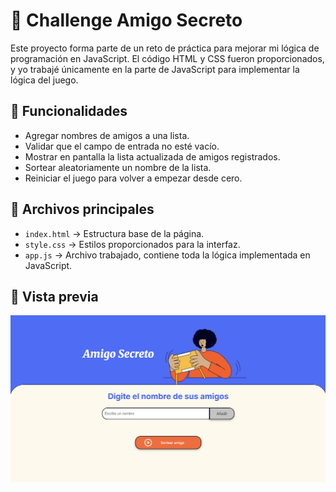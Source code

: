 # 🎲 Challenge Amigo Secreto
Este proyecto forma parte de un reto de práctica para mejorar mi lógica de programación en JavaScript.
El código HTML y CSS fueron proporcionados, y yo trabajé únicamente en la parte de JavaScript para implementar la lógica del juego.

## 🚀 Funcionalidades
- Agregar nombres de amigos a una lista.
- Validar que el campo de entrada no esté vacío.
- Mostrar en pantalla la lista actualizada de amigos registrados.
- Sortear aleatoriamente un nombre de la lista.
- Reiniciar el juego para volver a empezar desde cero.

## 📂 Archivos principales
- `index.html` → Estructura base de la página.
- `style.css` → Estilos proporcionados para la interfaz.
- `app.js` → Archivo trabajado, contiene toda la lógica implementada en JavaScript.

## 📸 Vista previa
![Demo](assets/screenshot.png)
